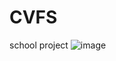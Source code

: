 # CVFS
school project 
![image](https://github.com/user-attachments/assets/76c1b3b6-3553-484e-9506-9dd4ede533df)

